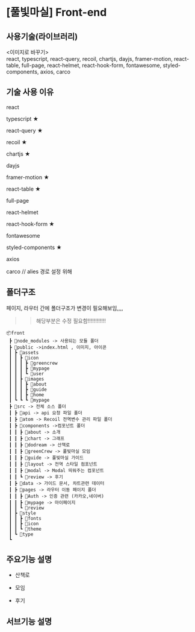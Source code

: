# [풀빛마실] Front-end

## 사용기술(라이브러리)

<이미지로 바꾸기>  
 react, typescript, react-query, recoil, chartjs, dayjs, framer-motion, react-table, full-page, react-helmet, react-hook-form, fontawesome,
styled-components, axios, carco

## 기술 사용 이유

react

typescript ★

react-query ★

recoil ★

chartjs ★

dayjs

framer-motion ★

react-table ★

full-page

react-helmet

react-hook-form ★

fontawesome

styled-components ★

axios

carco // alies 경로 설정 위해

## 폴더구조

페이지, 라우터 간에 폴더구조가 변경이 필요해보임,,,,

> > 해당부분은 수정 필요함!!!!!!!!!!!!

```
📦front
 ┣ 📂node_modules -> 사용되는 모듈 폴더
 ┣ 📂public ->index.html , 이미지, 아이콘
 ┃ ┣ 📂assets
 ┃ ┃ ┣ 📂icon
 ┃ ┃ ┃ ┣ 📂greencrew
 ┃ ┃ ┃ ┣ 📂mypage
 ┃ ┃ ┃ ┗ 📂user
 ┃ ┃ ┣ 📂images
 ┃ ┃ ┃ ┣ 📂about
 ┃ ┃ ┃ ┣ 📂guide
 ┃ ┃ ┃ ┣ 📂home
 ┃ ┗ ┗ ┗ 📂mypage
 ┣ 📂src -> 전체 소스 폴더
 ┃ ┣ 📂api -> api 요청 파일 폴더
 ┃ ┣ 📂atom -> Recoil 전역변수 관리 파일 폴더
 ┃ ┣ 📂components ->컴포넌트 폴더
 ┃ ┃ ┣ 📂about -> 소개
 ┃ ┃ ┣ 📂chart -> 그래프
 ┃ ┃ ┣ 📂dodream -> 산책로
 ┃ ┃ ┣ 📂greenCrew -> 풀빛마실 모임
 ┃ ┃ ┣ 📂guide -> 풀빛마실 가이드
 ┃ ┃ ┣ 📂layout -> 전역 스타일 컴포넌트
 ┃ ┃ ┣ 📂modal -> Modal 띄워주는 컴포넌트
 ┃ ┃ ┗ 📂review -> 후기
 ┃ ┣ 📂data -> 가이드 문서, 차트관련 데이터
 ┃ ┣ 📂pages -> 라우터 이동 페이지 폴더
 ┃ ┃ ┣ 📂Auth -> 인증 관련 (카카오,네이버)
 ┃ ┃ ┣ 📂mypage -> 마이페이지
 ┃ ┃ ┗ 📂review
 ┃ ┣ 📂style
 ┃ ┃ ┣ 📂fonts
 ┃ ┃ ┣ 📂icon
 ┃ ┃ ┗ 📂theme
 ┃ ┗ 📂type
 ┗
```

## 주요기능 설명

- 산책로

- 모임

- 후기

## 서브기능 설명
